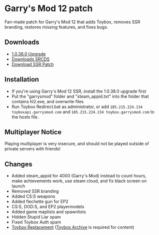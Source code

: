 # Garry's Mod 12 patch
Fan-made patch for Garry's Mod 12 that adds Toybox, removes SSR branding, restores missing features, and fixes bugs.

## Downloads 
- [1.0.38.0 Upgrade](https://drive.google.com/file/d/1KJrTIlP3exv-r2jU8i1iIhryoc8pjI0-/view)  
- [Downloads SRCDS](https://garchive.garrysmod12.com/gArchive/files/misc/srcds-old-files.rar)  
- [Download SSR Patch](https://github.com/LeadKiller/ssr-patch/archive/master.zip)

## Installation
- If you're using Garry's Mod 12 SSR, install the 1.0.38.0 upgrade first  
- Put the "garrysmod" folder and "steam_appid.txt" into the folder that contains hl2.exe, and overwrite files  
- Run Toybox Redirect.bat as administrator, or add `185.215.224.134 toyboxapi.garrysmod.com` and `185.215.224.134 toybox.garrysmod.com` to the hosts file.

## Multiplayer Notice
Playing multiplayer is very insecure, and should not be played outside of private servers with friends!  

## Changes
* Added steam_appid for 4000 (Garry's Mod) instead to count hours, make achievements work, use steam cloud, and fix black screen on launch
* Removed SSR branding
* Added CS:S weapons
* Added flechette gun for EP2
* CS:S, DOD:S, and EP2 playermodels
* Added game maplists and spawnlists
* Hidden Stupid Liar spam
* Fixed Toybox Auth spam
* [Toybox Replacement](https://youtu.be/dOOo3pmZCR0) ([Toybox Archive](https://garchive.garrysmod12.com/gArchive/files/toybox_content.7z) is required for content)
